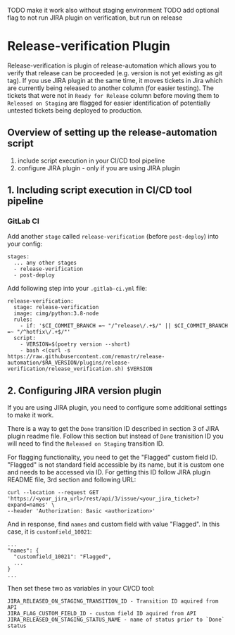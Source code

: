 TODO make it work also without staging environment
TODO add optional flag to not run JIRA plugin on verification, but run on release

# Release-verification Plugin

Release-verification is plugin of release-automation which allows you
to verify that release can be proceeded (e.g. version is not yet existing as git tag).
If you use JIRA plugin at the same time, it moves tickets in Jira which are currently being released to another column (for easier testing). The tickets that were not in `Ready for Release` column before moving them to `Released on Staging` are flagged for easier identification of potentially untested tickets being deployed to production.


## Overview of setting up the release-automation script

1. include script execution in your CI/CD tool pipeline
2. configure JIRA plugin - only if you are using JIRA plugin


## 1. Including script execution in CI/CD tool pipeline


### GitLab CI

Add another `stage` called `release-verification` (before `post-deploy`) into your config:

```
stages:
  ... any other stages
  - release-verification
  - post-deploy
```

Add following step into your `.gitlab-ci.yml` file:

```
release-verification:
  stage: release-verification
  image: cimg/python:3.8-node
  rules:
    - if: '$CI_COMMIT_BRANCH =~ "/^release\/.+$/" || $CI_COMMIT_BRANCH =~ "/^hotfix\/.+$/"'
  script:
    - VERSION=$(poetry version --short)
    - bash <(curl -s https://raw.githubusercontent.com/remastr/release-automation/$RA_VERSION/plugins/release-verification/release_verification.sh) $VERSION
```

## 2. Configuring JIRA version plugin

If you are using JIRA plugin, you need to configure some additional settings to make it work.

There is a way to get the `Done` transition ID described in section 3 of JIRA plugin readme file. Follow this section but instead of `Done` tranisition ID you will need to find the `Released on Staging` transition ID. 

For flagging functionality, you need to get the "Flagged" custom field ID. "Flagged" is not standard field accessible by its name, but it is custom one and needs to be accessed via ID. For getting this ID follow JIRA plugin README file, 3rd section and following URL: 

```
curl --location --request GET 'https://<your_jira_url>/rest/api/3/issue/<your_jira_ticket>?expand=names' \
--header 'Authorization: Basic <authorization>'
```

And in response, find `names` and custom field with value "Flagged". In this case, it is `customfield_10021`:

```
...
"names": {
  "customfield_10021": "Flagged",
  ...
}
...
```

Then set these two as variables in your CI/CD tool:
```
JIRA_RELEASED_ON_STAGING_TRANSITION_ID - Transition ID aquired from API
JIRA_FLAG_CUSTOM_FIELD_ID - custom field ID aquired from API
JIRA_RELEASED_ON_STAGING_STATUS_NAME - name of status prior to `Done` status
```
